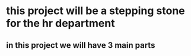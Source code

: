 # this project will be a stepping stone for the hr department

in this project we will have 3 main parts
-